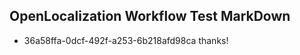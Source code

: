 ## OpenLocalization Workflow Test MarkDown
* 36a58ffa-0dcf-492f-a253-6b218afd98ca thanks!

<!--HONumber=Jul16_HO4-->


